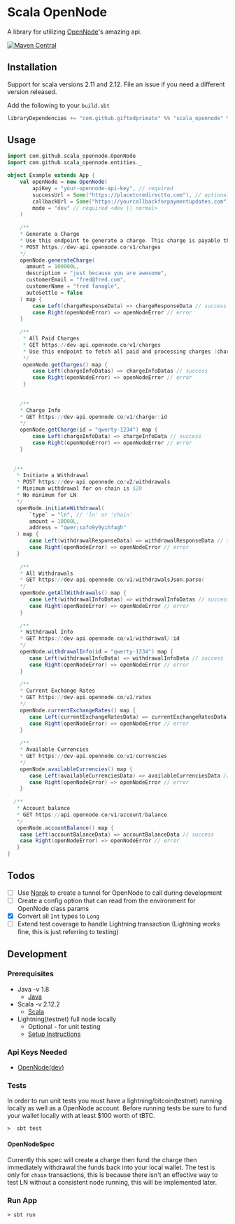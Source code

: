 # Scala OpenNode

A library for utilizing [OpenNode](https://opennode.co)'s amazing api.

[![Maven Central](https://maven-badges.herokuapp.com/maven-central/com.github.giftedprimate/scala_opennode_2.12/badge.svg?style=plastic)](https://maven-badges.herokuapp.com/com.github.giftedprimate/scala_opennode_2.12/rsql-parser)

## Installation
Support for scala versions 2.11 and 2.12. File an issue if you need a different version released.

Add the following to your `build.sbt`

```scala
libraryDependencies += "com.github.giftedprimate" %% "scala_opennode" % "<current version>"
```

## Usage

```scala
import com.github.scala_opennode.OpenNode
import com.github.scala_opennode.entities._

object Example extends App {
    val openNode = new OpenNode(
        apiKey = "your-opennode-api-key", // required  
        successUrl = Some("https://placetoredirectto.com"), // optional
        callbackUrl = Some("https://yourcallbackforpaymentupdates.com"), // optional
        mode = "dev" // required <dev || normal>
    )
    
    /**
    * Generate a Charge
    * Use this endpoint to generate a charge. This charge is payable through the Lightning Network or an on-chain bitcoin transaction.
    * POST https://dev-api.opennode.co/v1/charges
    */ 
    openNode.generateCharge(
      amount = 100000L, 
      description = "just because you are awesome", 
      customerEmail = "fred@fred.com", 
      customerName = "fred fanagle", 
      autoSettle = false
    ) map {
        case Left(chargeResponseData) => chargeResponseData // success
        case Right(openNodeError) => openNodeError // error 
    }
  
    /**
     * All Paid Charges
     * GET https://dev-api.opennode.co/v1/charges
     * Use this endpoint to fetch all paid and processing charges (charges awaiting 1-confirmation).
     */
     openNode.getCharges() map {
        case Left(chargeInfoDatas) => chargeInfoDatas // success
        case Right(openNodeError) => openNodeError // error 
     }
     
     
    /**
    * Charge Info
    * GET https://dev-api.opennode.co/v1/charge/:id
    */
    openNode.getCharge(id = "qwerty-1234") map {
        case Left(chargeInfoData) => chargeInfoData // success
        case Right(openNodeError) => openNodeError // error 
    }
    
    
  /**
   * Initiate a Withdrawal
   * POST https://dev-api.opennode.co/v2/withdrawals
   * Minimum withdrawal for on-chain is $20
   * No minimum for LN
   */
   openNode.initiateWithdrawal(
       `type` = "ln", // 'ln' or 'chain'
       amount = 10000L,
       address = "qwer;safo9y9yihfagh"
   ) map {
       case Left(withdrawalResponseData) => withdrawalResponseData // success
       case Right(openNodeError) => openNodeError // error 
   }
   
    /**
    * All Withdrawals
    * GET https://dev-api.opennode.co/v1/withdrawalsJson.parse(
    */
    openNode.getAllWithdrawals() map {
       case Left(withdrawalInfoDatas) => withdrawalInfoDatas // success
       case Right(openNodeError) => openNodeError // error
    }
    
    /**
    * Withdrawal Info
    * GET https://dev-api.opennode.co/v1/withdrawal/:id
    */
    openNode.withdrawalInfo(id = "qwerty-1234") map {
       case Left(withdrawalInfoData) => withdrawalInfoData // success
       case Right(openNodeError) => openNodeError // error
    }
    
    /**
    * Current Exchange Rates
    * GET https://dev-api.opennode.co/v1/rates
    */
    openNode.currentExchangeRates() map {
       case Left(currentExchangeRatesData) => currentExchangeRatesData // success
       case Right(openNodeError) => openNodeError // error
    }
    
    /**
    * Available Currencies
    * GET https://dev-api.opennode.co/v1/currencies
    */
    openNode.availableCurrencies() map {
       case Left(availableCurrenciesData) => availableCurrenciesData // success
       case Right(openNodeError) => openNodeError // error
    }
    
  /**
   * Account balance
   * GET https://api.opennode.co/v1/account/balance
   */
   openNode.accountBalance() map {
    case Left(accountBalanceData) => accountBalanceData // success
    case Right(openNodeError) => openNodeError // error
   }
}
```

## Todos
- [ ] Use [Ngrok](https://ngrok.com) to create a tunnel for OpenNode to call during development
- [ ] Create a config option that can read from the environment for OpenNode class params
- [x] Convert all `Int` types to `Long`
- [ ] Extend test coverage to handle Lightning transaction (Lightning works fine, this is just referring to testing)

## Development

### Prerequisites
  - Java -v 1.8
    - [Java](https://java.com/en/download/)
  - Scala -v 2.12.2
    - [Scala](https://www.scala-lang.org/download/)
  - Lightning(testnet) full node locally
    - Optional - for unit testing
    - [Setup Instructions](https://andrewgriffithsonline.com/blog/180330-how-to-setup-a-lightning-node/)
    
### Api Keys Needed
 - [OpenNode(dev)](https://dev.opennode.co)

### Tests
In order to run unit tests you must have a lightning/bitcoin(testnet) running locally as well as a OpenNode account. 
Before running tests be sure to fund your wallet locally with at least $100 worth of tBTC.

```
>  sbt test
```

#### OpenNodeSpec
Currently this spec will create a charge then fund the charge then immediately withdrawal the funds back into your
local wallet. The test is only for `chain` transactions, this is because there isn't an effective way to test LN
without a consistent node running, this will be implemented later. 

### Run App

```
> sbt run
```

